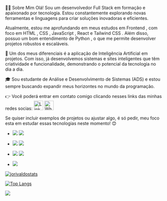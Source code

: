👨‍💻 Sobre Mim
Olá! Sou um desenvolvedor Full Stack em formação e apaixonado por tecnologia. Estou constantemente explorando novas ferramentas e linguagens para criar soluções inovadoras e eficientes.

Atualmente, estou me aprofundando em meus estudos em Frontend , com foco em HTML , CSS , JavaScript , React e Tailwind CSS . Além disso, possuo um bom entendimento de Python , o que me permite desenvolver projetos robustos e escaláveis.

🚀 Um dos meus diferenciais é a aplicação de Inteligência Artificial em projetos. Com isso, já desenvolvemos sistemas e sites inteligentes que têm criatividade e funcionalidade, demonstrando o potencial da tecnologia no dia a dia.

🎓 Sou estudante de Análise e Desenvolvimento de Sistemas (ADS) e estou sempre buscando expandir meus horizontes no mundo da programação.



👉 Você poderá entrar em contato comigo clicando nesses links das minhas redes socias:  <a href="https://www.linkedin.com/in/jorivaldo-azevedo" target="_blank">
  <img src="https://upload.wikimedia.org/wikipedia/commons/c/ca/LinkedIn_logo_initials.png" alt="LinkedIn" style="width:30px; height:30px;"></a>
<a href="https://wa.me/5581991152307" target="_blank">
  <img src="https://upload.wikimedia.org/wikipedia/commons/6/6b/WhatsApp.svg" alt="WhatsApp" style="width:30px; height:30px;">
</a>

Se quiser incluir exemplos de projetos ou ajustar algo, é só pedir, meu foco esta em estudar essas tecnologias neste momento! 😊          

- <img src= "https://img.shields.io/badge/HTML5-E34F26?style=for-the-badge&logo=html5&logoColor=white"/> <img src= "https://img.shields.io/badge/CSS3-1572B6?style=for-the-badge&logo=css3&logoColor=white"/>

- <img src="https://img.shields.io/badge/JavaScript-F7DF1E?style=for-the-badge&logo=javascript&logoColor=black"/> <img src= "https://img.shields.io/badge/Python-14354C?style=for-the-badge&logo=python&logoColor=white"/>

- <img src= "https://img.shields.io/badge/React-20232A?style=for-the-badge&logo=react&logoColor=61DAFB"/> <img src= "https://img.shields.io/badge/Node.js-43853D?style=for-the-badge&logo=node.js&logoColor=white"/>

- <img src= "https://img.shields.io/badge/TypeScript-007ACC?style=for-the-badge&logo=typescript&logoColor=white"/>

[![jorivaldostats](https://github-readme-stats.vercel.app/api?username=jorivaldojunior)](https://github.com/anuraghazra/github-readme-stats)

[![Top Langs](https://github-readme-stats.vercel.app/api/top-langs/?username=jorivaldojunior)](https://github.com/anuraghazra/github-readme-stats)

![](https://komarev.com/ghpvc/?username=your-github-jorivaldojunior)


